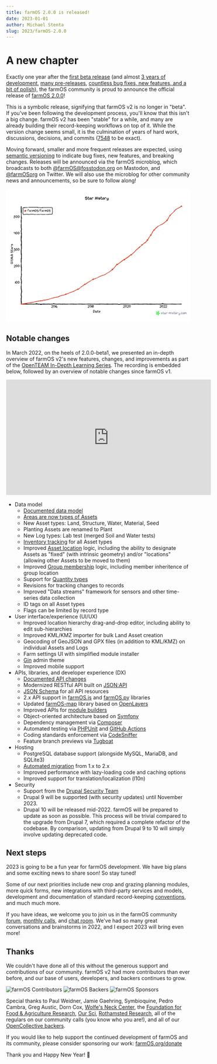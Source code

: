 ```yaml
---
title: farmOS 2.0.0 is released!
date: 2023-01-01
author: Michael Stenta
slug: 2023/farmOS-2.0.0
---
```


# A new chapter

Exactly one year after the [first beta release](https://github.com/farmOS/farmOS/releases/tag/2.0.0-beta1)
(and almost [3 years of development](https://github.com/farmOS/farmOS/graphs/contributors),
[many pre-releases](https://github.com/farmOS/farmOS/releases),
[countless bug fixes, new features, and a bit of polish](https://github.com/farmOS/farmOS/blob/2.0.0/CHANGELOG.md)),
the farmOS community is proud to announce the official release of
[farmOS 2.0.0](https://github.com/farmOS/farmOS/releases/tag/2.0.0)!

This is a symbolic release, signifying that farmOS v2 is no longer in "beta". If
you've been following the development process, you'll know that this isn't a
big change. farmOS v2 has been "stable" for a while, and many are already
building their record-keeping workflows on top of it. While the version change
seems small, it is the culmination of years of hard work, discussions,
decisions, and commits
([7548](https://github.com/farmOS/farmOS/commits/2.0.0) to be exact).

Moving forward, smaller and more frequent releases are expected, using
[semantic versioning](https://semver.org/) to indicate bug fixes, new features,
and breaking changes. Releases will be announced via the farmOS microblog, which
broadcasts to both [@farmOS@fosstodon.org](https://fosstodon.org/@farmOS) on
Mastodon, and [@farmOSorg](https://twitter.com/farmOSorg) on Twitter. We will
also use the microblog for other community news and announcements, so be sure to
follow along!

![farmOS GitHub Star History](./star-history-20221231.png)

## Notable changes

In March 2022, on the heels of 2.0.0-beta1, we presented an in-depth overview of
farmOS v2's new features, changes, and improvements as part of the
[OpenTEAM In-Depth Learning Series](https://openteam.community/in-depth/). The
recording is embedded below, followed by an overview of notable changes since
farmOS v1.

<iframe width="560" height="315" src="https://www.youtube.com/embed/bruJH5ubBuA" title="YouTube video player" frameborder="0" allow="accelerometer; autoplay; clipboard-write; encrypted-media; gyroscope; picture-in-picture" allowfullscreen></iframe>

- Data model
  - [Documented data model](https://farmOS.org/model)
  - [Areas are now types of Assets](https://farmos.org/development/api/changes/#areas)
  - New Asset types: Land, Structure, Water, Material, Seed
  - Planting Assets are renamed to Plant
  - New Log types: Lab test (merged Soil and Water tests)
  - [Inventory tracking](https://farmos.org/model/logic/inventory/) for all
    Asset types
  - Improved [Asset location](https://farmos.org/model/logic/location/) logic,
    including the ability to designate Assets as "fixed" (with intrinsic
    geometry) and/or "locations" (allowing other Assets to be moved to them)
  - Improved [Group membership](https://farmos.org/model/logic/group/) logic,
    including member inheritence of group location
  - Support for [Quantity types](https://farmos.org/model/type/quantity/#type)
  - Revisions for tracking changes to records
  - Improved "Data streams" framework for sensors and other time-series data
    collection
  - ID tags on all Asset types
  - Flags can be limited by record type
- User interface/experience (UI/UX)
  - Improved location hierarchy drag-and-drop editor, including ability to edit
    sub-hierarchies
  - Improved KML/KMZ importer for bulk Land Asset creation
  - Geocoding of GeoJSON and GPX files (in addition to KML/KMZ) on individual
    Assets and Logs
  - Farm settings UI with simplified module installer
  - [Gin](https://www.lullabot.com/podcasts/lullabot-podcast/gin-admin-theme-drupals-future-ui)
    admin theme
  - Improved mobile support
- APIs, libraries, and developer experience (DX)
  - [Documented API changes](https://farmos.org/development/api/changes/)
  - Modernized RESTful API built on [JSON:API](https://jsonapi.org/)
  - [JSON Schema](https://json-schema.org/) for all API resources
  - 2.x API support in [farmOS.js](https://github.com/farmOS/farmOS.js) and
    [farmOS.py](https://github.com/farmOS/farmOS.py) libraries
  - Updated [farmOS-map](https://github.com/farmOS/farmOS-map) library based on
    [OpenLayers](https://openlayers.org/)
  - Improved APIs for [module builders](https://farmos.org/development/module/)
  - Object-oriented architecture based on [Symfony](https://symfony.com/)
  - Dependency management via [Composer](https://getcomposer.org/)
  - Automated testing via [PHPUnit](https://phpunit.de/) and
    [GitHub Actions](https://github.com/farmOS/farmOS/actions)
  - Coding standards enforcement via [CodeSniffer](https://github.com/squizlabs/PHP_CodeSniffer)
  - Feature branch previews via [Tugboat](https://www.tugboat.qa/)
- Hosting
  - PostgreSQL database support (alongside MySQL, MariaDB, and SQLite3)
  - [Automated migration](https://farmos.org/hosting/migration/) from 1.x to 2.x
  - Improved performance with lazy-loading code and caching options
  - Improved support for translation/localization (l10n)
- Security
  - Support from the [Drupal Security Team](https://www.drupal.org/drupal-security-team)
  - Drupal 9 will be supported (with security updates) until November 2023.
  - Drupal 10 will be released mid-2022. farmOS will be prepared to update as
    soon as possible. This process will be trivial compared to the upgrade from
    Drupal 7, which required a complete refactor of the codebase. By comparison,
    updating from Drupal 9 to 10 will simply involve updating deprecated code.

## Next steps

2023 is going to be a fun year for farmOS development. We have big plans and
some exciting news to share soon! So stay tuned!

Some of our next priorities include new crop and grazing planning modules, more
quick forms, new integrations with third-party services and models, development
and documentation of standard record-keeping
[conventions](https://farmos.org/model/convention/), and much much more.

If you have ideas, we welcome you to join us in the farmOS community
[forum](https://farmos.discourse.group/),
[monthly calls](https://farmos.org/community/monthly-call/), and
[chat room](https://app.element.io/#/room/#farmOS:matrix.org). We've had so many
great conversations and brainstorms in 2022, and I expect 2023 will bring even
more!

## Thanks

We couldn't have done all of this without the generous support and contributions
of our community. farmOS v2 had more contributors than ever before, and our base
of users, developers, and backers continues to grow.

![farmOS Contributors](https://opencollective.com/farmOS/contributors.svg?width=890&button=false)
![farmOS Backers](https://opencollective.com/farmOS/backers.svg?width=890&button=false)
![farmOS Sponsors](https://opencollective.com/farmOS/sponsors.svg?width=890&button=false)

Special thanks to Paul Weidner, Jamie Gaehring, Symbioquine, Pedro Cambra, Greg
Austic, Dorn Cox, [Wolfe's Neck Center](https://www.wolfesneck.org/),
the [Foundation for Food & Agriculture Research](https://foundationfar.org/),
[Our Sci](https://www.our-sci.net/),
[Rothamsted Research](https://www.rothamsted.ac.uk/), all of the regulars on
our community calls (you know who you are!), and all of our
[OpenCollective backers](https://opencollective.com/farmOS).

If you would like to help support the continued development of farmOS and its
community, please consider sponsoring our work:
[farmOS.org/donate](https://farmos.org/donate/)

Thank you and Happy New Year! 🎉
